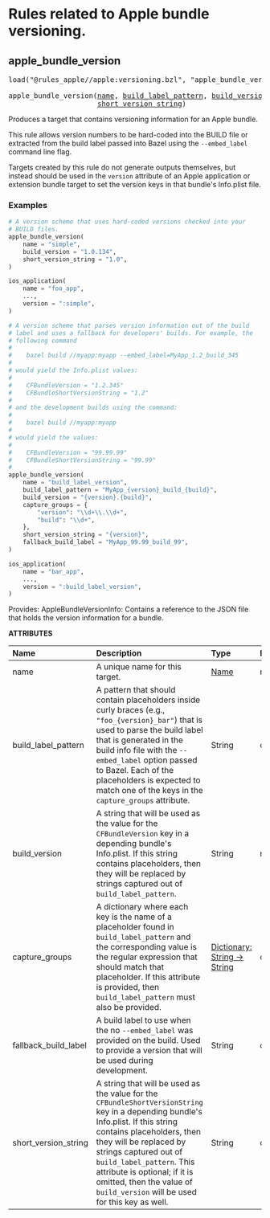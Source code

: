 <!-- Generated with Stardoc: http://skydoc.bazel.build -->

# Rules related to Apple bundle versioning.

<a id="apple_bundle_version"></a>

## apple_bundle_version

<pre>
load("@rules_apple//apple:versioning.bzl", "apple_bundle_version")

apple_bundle_version(<a href="#apple_bundle_version-name">name</a>, <a href="#apple_bundle_version-build_label_pattern">build_label_pattern</a>, <a href="#apple_bundle_version-build_version">build_version</a>, <a href="#apple_bundle_version-capture_groups">capture_groups</a>, <a href="#apple_bundle_version-fallback_build_label">fallback_build_label</a>,
                     <a href="#apple_bundle_version-short_version_string">short_version_string</a>)
</pre>

Produces a target that contains versioning information for an Apple bundle.

This rule allows version numbers to be hard-coded into the BUILD file or
extracted from the build label passed into Bazel using the `--embed_label`
command line flag.

Targets created by this rule do not generate outputs themselves, but instead
should be used in the `version` attribute of an Apple application or extension
bundle target to set the version keys in that bundle's Info.plist file.

### Examples

```python
# A version scheme that uses hard-coded versions checked into your
# BUILD files.
apple_bundle_version(
    name = "simple",
    build_version = "1.0.134",
    short_version_string = "1.0",
)

ios_application(
    name = "foo_app",
    ...,
    version = ":simple",
)

# A version scheme that parses version information out of the build
# label and uses a fallback for developers' builds. For example, the
# following command
#
#    bazel build //myapp:myapp --embed_label=MyApp_1.2_build_345
#
# would yield the Info.plist values:
#
#    CFBundleVersion = "1.2.345"
#    CFBundleShortVersionString = "1.2"
#
# and the development builds using the command:
#
#    bazel build //myapp:myapp
#
# would yield the values:
#
#    CFBundleVersion = "99.99.99"
#    CFBundleShortVersionString = "99.99"
#
apple_bundle_version(
    name = "build_label_version",
    build_label_pattern = "MyApp_{version}_build_{build}",
    build_version = "{version}.{build}",
    capture_groups = {
        "version": "\\d+\\.\\d+",
        "build": "\\d+",
    },
    short_version_string = "{version}",
    fallback_build_label = "MyApp_99.99_build_99",
)

ios_application(
    name = "bar_app",
    ...,
    version = ":build_label_version",
)
```

Provides:
  AppleBundleVersionInfo: Contains a reference to the JSON file that holds the
      version information for a bundle.

**ATTRIBUTES**


| Name  | Description | Type | Mandatory | Default |
| :------------- | :------------- | :------------- | :------------- | :------------- |
| <a id="apple_bundle_version-name"></a>name |  A unique name for this target.   | <a href="https://bazel.build/concepts/labels#target-names">Name</a> | required |  |
| <a id="apple_bundle_version-build_label_pattern"></a>build_label_pattern |  A pattern that should contain placeholders inside curly braces (e.g., `"foo_{version}_bar"`) that is used to parse the build label that is generated in the build info file with the `--embed_label` option passed to Bazel. Each of the placeholders is expected to match one of the keys in the `capture_groups` attribute.   | String | optional |  `""`  |
| <a id="apple_bundle_version-build_version"></a>build_version |  A string that will be used as the value for the `CFBundleVersion` key in a depending bundle's Info.plist. If this string contains placeholders, then they will be replaced by strings captured out of `build_label_pattern`.   | String | required |  |
| <a id="apple_bundle_version-capture_groups"></a>capture_groups |  A dictionary where each key is the name of a placeholder found in `build_label_pattern` and the corresponding value is the regular expression that should match that placeholder. If this attribute is provided, then `build_label_pattern` must also be provided.   | <a href="https://bazel.build/rules/lib/dict">Dictionary: String -> String</a> | optional |  `{}`  |
| <a id="apple_bundle_version-fallback_build_label"></a>fallback_build_label |  A build label to use when the no `--embed_label` was provided on the build. Used to provide a version that will be used during development.   | String | optional |  `""`  |
| <a id="apple_bundle_version-short_version_string"></a>short_version_string |  A string that will be used as the value for the `CFBundleShortVersionString` key in a depending bundle's Info.plist. If this string contains placeholders, then they will be replaced by strings captured out of `build_label_pattern`. This attribute is optional; if it is omitted, then the value of `build_version` will be used for this key as well.   | String | optional |  `""`  |


